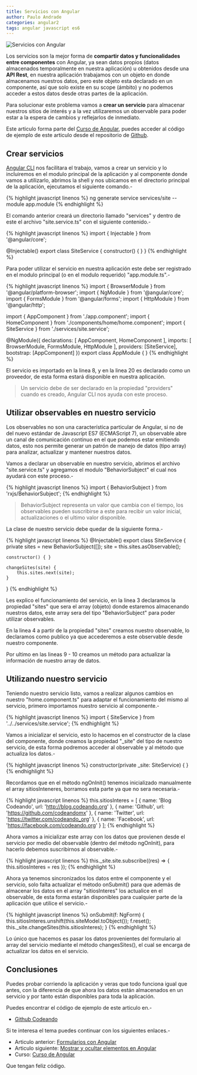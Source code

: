 ```yaml
---
title: Servicios con Angular
author: Paulo Andrade
categories: angular2
tags: angular javascript es6
---
```


![Servicios con Angular](http://blog.codeando.org/img/angular2.jpg)

Los servicios son la mejor forma de **compartir datos y funcionalidades entre componentes** con Angular, ya sean datos propios (datos almacenados temporalmente en nuestra aplicación) u obtenidos desde una **API Rest**, en nuestra aplicación trabajamos con un objeto en donde almacenamos nuestros datos, pero este objeto esta declarado en un componente, así que solo existe en su scope (ámbito) y no podemos acceder a estos datos desde otras partes de la aplicación.

Para solucionar este problema vamos a **crear un servicio** para almacenar nuestros sitios de interés y a la vez utilizaremos un observable para poder estar a la espera de cambios y reflejarlos de inmediato.

<div class="redes-background">
Este articulo forma parte del <a href="https://github.com/Codeandomx/curso-de-introduccion-a-angular" target="_blank">Curso de Angular</a>, puedes acceder al código de ejemplo de este articulo desde el repositorio de <a href="https://github.com/Codeandomx/curso-de-introduccion-a-angular/tree/05_servicios" target="_blank">Github</a>.
</div>

## Crear servicios

[Angular CLI](http://blog.codeando.org/articulos/mi-primera-app-con-angular-y-angular-cli.html) nos facilitara el trabajo, vamos a crear un servicio y lo incluiremos en el modulo principal de la aplicación y al componente donde vamos a utilizarlo, abrimos la shell y nos ubicamos en el directorio principal de la aplicación, ejecutamos el siguiente comando.-

<ins class="adsbygoogle"
     style="display:block; text-align:center;"
     data-ad-layout="in-article"
     data-ad-format="fluid"
     data-ad-client="ca-pub-0593566584451788"
     data-ad-slot="1426664336"></ins>
<script>
     (adsbygoogle = window.adsbygoogle || []).push({});
</script>

{% highlight javascript linenos %}
ng generate service services/site --module app.module
{% endhighlight %}

El comando anterior creará un directorio llamado "services" y dentro de este el archivo "site.service.ts" con el siguiente contenido.-

{% highlight javascript linenos %}
import { Injectable } from '@angular/core';

@Injectable()
export class SiteService {
    constructor() { }
}
{% endhighlight %}

Para poder utilizar el servicio en nuestra aplicación este debe ser registrado en el modulo principal (o en el modulo requerido) "app.module.ts".-

{% highlight javascript linenos %}
import { BrowserModule } from '@angular/platform-browser';
import { NgModule } from '@angular/core';
import { FormsModule } from '@angular/forms';
import { HttpModule } from '@angular/http';

import { AppComponent } from './app.component';
import { HomeComponent } from './components/home/home.component';
import { SiteService } from './services/site.service';

@NgModule({
    declarations: [
        AppComponent,
        HomeComponent
    ],
    imports: [
        BrowserModule,
        FormsModule,
        HttpModule
    ],
    providers: [SiteService],
    bootstrap: [AppComponent]
})
export class AppModule { }
{% endhighlight %}

El servicio es importado en la linea 8, y en la linea 20 es declarado como un proveedor, de esta forma estará disponible en nuestra aplicación.

> Un servicio debe de ser declarado en la propiedad "providers" cuando es creado, Angular CLI nos ayuda con este proceso.

## Utilizar observables en nuestro servicio

Los observables no son una característica particular de Angular, si no de del nuevo estándar de Javascript ES7 (ECMAScript 7), un observable abre un canal de comunicación continuo en el que podemos estar emitiendo datos, esto nos permite generar un patrón de manejo de datos (tipo array) para analizar, actualizar y mantener nuestros datos.

Vamos a declarar un observable en nuestro servicio, abrimos el archivo "site.service.ts" y agregamos el modulo "BehaviorSubject" el cual nos ayudará con este proceso.-

{% highlight javascript linenos %}
import { BehaviorSubject } from 'rxjs/BehaviorSubject';
{% endhighlight %}

> BehaviorSubject representa un valor que cambia con el tiempo, los observables pueden suscribirse a este para recibir un valor inicial, actualizaciones o el ultimo valor disponible.

La clase de nuestro servicio debe quedar de la siguiente forma.-

{% highlight javascript linenos %}
@Injectable()
export class SiteService {
    private sites = new BehaviorSubject<any>([]);
    site = this.sites.asObservable();

    constructor() { }

    changeSites(site) {
        this.sites.next(site);
    }
}
{% endhighlight %}

Les explico el funcionamiento del servicio, en la linea 3 declaramos la propiedad "sites" que sera el array (objeto) donde estaremos almacenando nuestros datos, este array sera del tipo "BehaviorSubject" para poder utilizar observables.

En la linea 4 a partir de la propiedad "sites" creamos nuestro observable, lo declaramos como publico ya que accederemos a este observable desde nuestro componente.

Por ultimo en las lineas 9 - 10 creamos un método para actualizar la información de nuestro array de datos.

## Utilizando nuestro servicio

Teniendo nuestro servicio listo, vamos a realizar algunos cambios en nuestro "home.component.ts" para adaptar el funcionamiento del mismo al servicio, primero importamos nuestro servicio al componente.-

{% highlight javascript linenos %}
import { SiteService } from '../../services/site.service';
{% endhighlight %}

Vamos a inicializar el servicio, esto lo hacemos en el constructor de la clase del componente, donde creamos la propiedad "_site" del tipo de nuestro servicio, de esta forma podremos acceder al observable y al método que actualiza los datos.-

{% highlight javascript linenos %}
constructor(private _site: SiteService)  {  }
{% endhighlight %}

Recordamos que en el método ngOnInit() tenemos inicializado manualmente el array sitiosInteneres, borramos esta parte ya que no sera necesaria.-

{% highlight javascript linenos %}
this.sitiosInteres = [
    { name: 'Blog Codeando', url: 'http://blog.codeando.org' },
    { name: 'Github', url: 'https://github.com/codeandomx' },
    { name: 'Twitter', url: 'https://twitter.com/codeando_org' },
    { name: 'Facebook', url: 'https://facebook.com/codeando.org' }
];
{% endhighlight %}

Ahora vamos a inicializar este array con los datos que provienen desde el servicio por medio del observable (dentro del método ngOnInit), para hacerlo debemos suscribirnos al observable.-

{% highlight javascript linenos %}
this._site.site.subscribe((res) => { this.sitiosInteres = res });
{% endhighlight %}

Ahora ya tenemos sincronizados los datos entre el componente y el servicio, solo falta actualizar el método onSubmit() para que además de almacenar los datos en el array "sitiosInteres" los actualice en el observable, de esta forma estarán disponibles para cualquier parte de la aplicación que utilice el servicio.-

{% highlight javascript linenos %}
onSubmit(f: NgForm) {
    this.sitiosInteres.unshift(this.siteModel.toObject());
    f.reset();
    this._site.changeSites(this.sitiosInteres);
}
{% endhighlight %}

Lo único que hacemos es pasar los datos provenientes del formulario al array del servicio mediante el método changesSites(), el cual se encarga de actualizar los datos en el servicio.

## Conclusiones

Puedes probar corriendo la aplicación y veras que todo funciona igual que antes, con la diferencia de que ahora los datos están almacenados en un servicio y por tanto están disponibles para toda la aplicación.

Puedes encontrar el código de ejemplo de este articulo en.-

* [Github Codeando](https://github.com/Codeandomx/curso-de-introduccion-a-angular/tree/05_servicios)

Si te interesa el tema puedes continuar con los siguientes enlaces.-

* Articulo anterior:  [Formularios con Angular](http://blog.codeando.org/articulos/formularios-con-angular.html)
* Articulo siguiente: [Mostrar y ocultar elementos en Angular]()
* Curso: [Curso de Angular](https://github.com/Codeandomx/curso-de-introduccion-a-angular)

Que tengan feliz código.